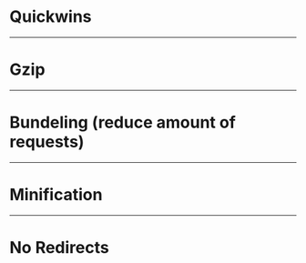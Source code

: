 # Quickwins

---

# Gzip

---

# Bundeling (reduce amount of requests)

---

# Minification

---

# No Redirects